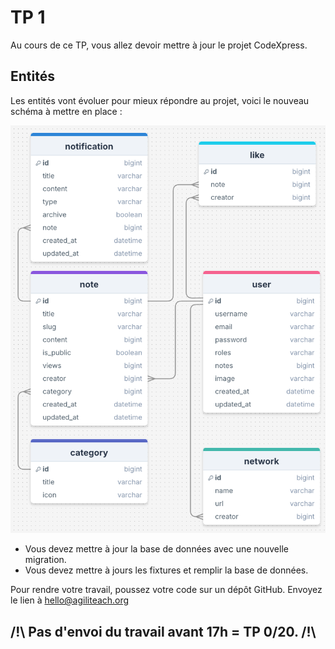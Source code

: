 # TP 1

Au cours de ce TP, vous allez devoir mettre à jour le projet CodeXpress.

## Entités

Les entités vont évoluer pour mieux répondre au projet, voici le nouveau schéma à mettre en place :

![Entités](img/new-classes.png)

- Vous devez mettre à jour la base de données avec une nouvelle migration.
- Vous devez mettre à jours les fixtures et remplir la base de données.

Pour rendre votre travail, poussez votre code sur un dépôt GitHub.
Envoyez le lien à hello@agiliteach.org

## /!\ Pas d'envoi du travail avant 17h = TP 0/20. /!\
